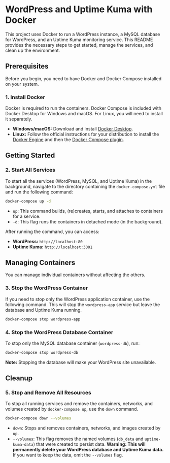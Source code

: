 # WordPress and Uptime Kuma with Docker

This project uses Docker to run a WordPress instance, a MySQL database for WordPress, and an Uptime Kuma monitoring service. This README provides the necessary steps to get started, manage the services, and clean up the environment.

## Prerequisites

Before you begin, you need to have Docker and Docker Compose installed on your system.

### 1. Install Docker

Docker is required to run the containers. Docker Compose is included with Docker Desktop for Windows and macOS. For Linux, you will need to install it separately.

* **Windows/macOS:** Download and install [Docker Desktop](https://www.docker.com/products/docker-desktop/).
* **Linux:** Follow the official instructions for your distribution to install the [Docker Engine](https://docs.docker.com/engine/install/) and then the [Docker Compose plugin](https://docs.docker.com/compose/install/).

## Getting Started

### 2. Start All Services

To start all the services (WordPress, MySQL, and Uptime Kuma) in the background, navigate to the directory containing the `docker-compose.yml` file and run the following command:

```bash
docker-compose up -d
````

  * `up`: This command builds, (re)creates, starts, and attaches to containers for a service.
  * `-d`: This flag runs the containers in detached mode (in the background).

After running the command, you can access:

  * **WordPress:** `http://localhost:80`
  * **Uptime Kuma:** `http://localhost:3001`

## Managing Containers

You can manage individual containers without affecting the others.

### 3\. Stop the WordPress Container

If you need to stop only the WordPress application container, use the following command. This will stop the `wordpress-app` service but leave the database and Uptime Kuma running.

```bash
docker-compose stop wordpress-app
```

### 4\. Stop the WordPress Database Container

To stop only the MySQL database container (`wordpress-db`), run:

```bash
docker-compose stop wordpress-db
```

**Note:** Stopping the database will make your WordPress site unavailable.

## Cleanup

### 5\. Stop and Remove All Resources

To stop all running services and remove the containers, networks, and volumes created by `docker-compose up`, use the `down` command.

```bash
docker-compose down --volumes
```

  * `down`: Stops and removes containers, networks, and images created by `up`.
  * `--volumes`: This flag removes the named volumes (`db_data` and `uptime-kuma-data`) that were created to persist data. **Warning: This will permanently delete your WordPress database and Uptime Kuma data.** If you want to keep the data, omit the `--volumes` flag.

<!-- end list -->

```
```

